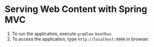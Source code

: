 # Serving Web Content with Spring MVC

1. To run the application, execute `gradlew bootRun`.
2. To access the application, type `http://localhost:8090` in browser.
